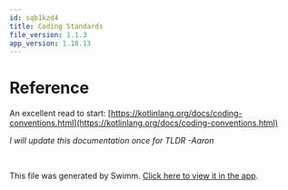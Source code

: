 ```yaml
---
id: sqb1kzd4
title: Coding Standards
file_version: 1.1.3
app_version: 1.18.13
---
```


# Reference

An excellent read to start: [https://kotlinlang.org/docs/coding-conventions.html](https://kotlinlang.org/docs/coding-conventions.html)

_I will update this documentation once for TLDR -Aaron_

<br/>

This file was generated by Swimm. [Click here to view it in the app](https://app.swimm.io/repos/Z2l0aHViJTNBJTNBbmV3c21lYWQlM0ElM0F1YmVyZ29ubXg=/docs/sqb1kzd4).
